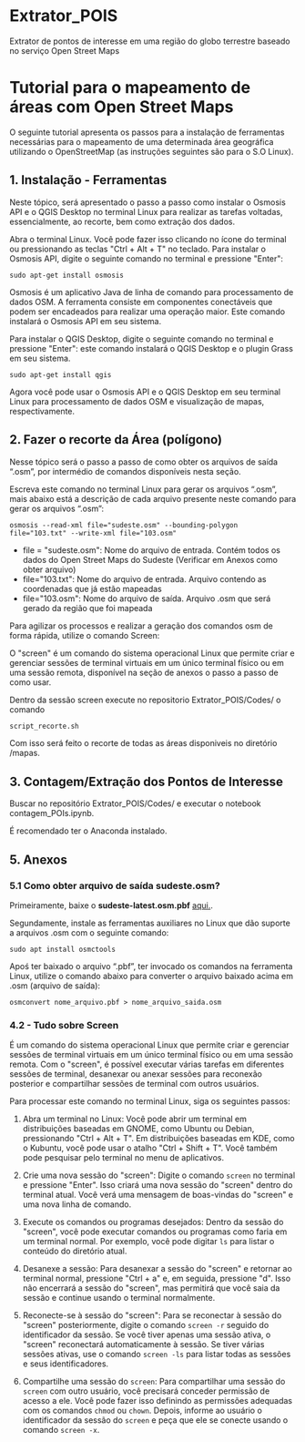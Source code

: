 # Extrator_POIS
Extrator de pontos de interesse em uma região do globo terrestre baseado no serviço Open Street Maps 


# Tutorial para o mapeamento de áreas com Open Street Maps



O seguinte tutorial apresenta os passos para a instalação de ferramentas necessárias para o mapeamento de uma determinada área geográfica utilizando o OpenStreetMap (as instruções seguintes são para o S.O Linux).

## 1. Instalação - Ferramentas

Neste tópico, será apresentado o passo a passo como instalar o Osmosis API e o QGIS Desktop no terminal Linux para realizar as tarefas voltadas, essencialmente, ao recorte, bem como extração dos dados.

Abra o terminal Linux. Você pode fazer isso clicando no ícone do terminal ou pressionando as teclas "Ctrl + Alt + T" no teclado. Para instalar o Osmosis API, digite o seguinte comando no terminal e pressione "Enter":

` sudo apt-get install osmosis `

Osmosis é um aplicativo Java de linha de comando para processamento de dados OSM. A ferramenta consiste em componentes conectáveis que podem ser encadeados para realizar uma operação maior. Este comando instalará o Osmosis API em seu sistema.

Para instalar o QGIS Desktop, digite o seguinte comando no terminal e pressione "Enter": este comando instalará o QGIS Desktop e o plugin Grass em seu sistema.

`sudo apt-get install qgis`

Agora você pode usar o Osmosis API e o QGIS Desktop em seu terminal Linux para processamento de dados OSM e visualização de mapas, respectivamente.

## 2. Fazer o recorte da Área (polígono)

Nesse tópico será o passo a passo de como obter os arquivos de saída “.osm”, por intermédio de comandos disponíveis nesta seção.

Escreva este comando no terminal Linux para gerar os arquivos “.osm”, mais abaixo está a descrição de cada arquivo presente neste comando para gerar os arquivos “.osm”:

`osmosis --read-xml file="sudeste.osm" --bounding-polygon file="103.txt" --write-xml file="103.osm"`

- file = "sudeste.osm": Nome do arquivo de entrada. Contém todos os dados do Open Street Maps do Sudeste (Verificar em Anexos como obter arquivo)
- file="103.txt": Nome do arquivo de entrada. Arquivo contendo as coordenadas que já estão mapeadas
- file="103.osm": Nome do arquivo de saída. Arquivo .osm que será gerado da região que foi mapeada


Para agilizar os processos e realizar a geração dos comandos osm de forma rápida, utilize o comando Screen:

O "screen" é um comando do sistema operacional Linux que permite criar e gerenciar sessões de terminal virtuais em um único terminal físico ou em uma sessão remota, disponível na seção de anexos o passo a passo de como usar. 

Dentro da sessão screen execute no repositorio Extrator_POIS/Codes/ o comando  

```bash
script_recorte.sh
```

Com isso será feito o recorte de todas as áreas disponiveis no diretório /mapas.

## 3. Contagem/Extração dos Pontos de Interesse 

Buscar no repositório Extrator_POIS/Codes/ e executar o notebook contagem_POIs.ipynb.

É recomendado ter o Anaconda instalado.


## 5. Anexos 

### 5.1 Como obter arquivo de saída sudeste.osm?

Primeiramente, baixe o **sudeste-latest.osm.pbf** [aqui.](http://download.geofabrik.de/south-america/brazil/sudeste.html). 

Segundamente, instale as  ferramentas auxiliares no Linux que dão suporte a arquivos .osm com o seguinte comando:

`sudo apt install osmctools`


Apoś ter baixado o arquivo “.pbf”, ter invocado os comandos na ferramenta Linux, utilize o comando abaixo para converter o arquivo baixado acima em .osm (arquivo de saída):

`osmconvert nome_arquivo.pbf > nome_arquivo_saida.osm`


### 4.2 - Tudo sobre Screen 

É um comando do sistema operacional Linux que permite criar e gerenciar sessões de terminal virtuais em um único terminal físico ou em uma sessão remota. Com o "screen", é possível executar várias tarefas em diferentes sessões de terminal, desanexar ou anexar sessões para reconexão posterior e compartilhar sessões de terminal com outros usuários.

Para processar este comando no terminal Linux, siga os seguintes passos:

1. Abra um terminal no Linux: Você pode abrir um terminal em distribuições baseadas em GNOME, como Ubuntu ou Debian, pressionando "Ctrl + Alt + T". Em distribuições baseadas em KDE, como o Kubuntu, você pode usar o atalho "Ctrl + Shift + T". Você também pode pesquisar pelo terminal no menu de aplicativos.

2. Crie uma nova sessão do "screen": Digite o comando `screen` no terminal e pressione "Enter". Isso criará uma nova sessão do "screen" dentro do terminal atual. Você verá uma mensagem de boas-vindas do "screen" e uma nova linha de comando.

3. Execute os comandos ou programas desejados: Dentro da sessão do "screen", você pode executar comandos ou programas como faria em um terminal normal. Por exemplo, você pode digitar `ls` para listar o conteúdo do diretório atual.

4. Desanexe a sessão: Para desanexar a sessão do "screen" e retornar ao terminal normal, pressione "Ctrl + a" e, em seguida, pressione "d". Isso não encerrará a sessão do "screen", mas permitirá que você saia da sessão e continue usando o terminal normalmente.

5. Reconecte-se à sessão do "screen": Para se reconectar à sessão do "screen" posteriormente, digite o comando `screen -r` seguido do identificador da sessão. Se você tiver apenas uma sessão ativa, o "screen" reconectará automaticamente à sessão. Se tiver várias sessões ativas, use o comando `screen -ls` para listar todas as sessões e seus identificadores.

6. Compartilhe uma sessão do `screen`: Para compartilhar uma sessão do `screen` com outro usuário, você precisará conceder permissão de acesso a ele. Você pode fazer isso definindo as permissões adequadas com os comandos `chmod` ou `chown`. Depois, informe ao usuário o identificador da sessão do `screen` e peça que ele se conecte usando o comando `screen -x`.
